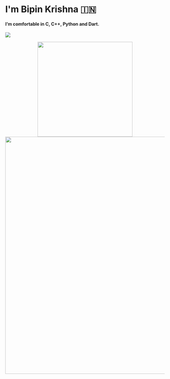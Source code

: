 # I'm Bipin Krishna 🇮🇳

#### I’m comfortable in C, C++, Python and Dart.
<img src="https://img.shields.io/github/followers/bipinkrish.svg?style=darkl&label=Follow">

<p align="center">
<img height=300 src="https://github-stats-alpha.vercel.app/api/?username=bipinkrish&cc=000&tc=fff&ic=fff&bc=000">
<img width=750 src="https://github-profile-trophy.vercel.app/?username=bipinkrish&theme=darkhub">
</p>
